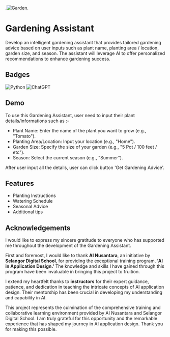 .![Garden](https://help.gardeningexpress.co.uk/wp-content/uploads/2023/03/gardening-tips-course-750px-1.jpg).


# Gardening Assistant

Develop an intelligent gardening assistant that provides tailored gardening advice based on user inputs such as plant name, planting area / location, garden size, and season. The assistant will leverage AI to offer personalized recommendations to enhance gardening success.


## Badges

![Python](https://img.shields.io/badge/python-3670A0?style=for-the-badge&logo=python&logoColor=ffdd54)
![ChatGPT](https://img.shields.io/badge/chatGPT-74aa9c?style=for-the-badge&logo=openai&logoColor=white)


## Demo

To use this Gardening Assistant, user need to input their plant details/informations such as :-

- Plant Name: Enter the name of the plant you want to grow (e.g., "Tomato").
- Planting Area/Location: Input your location (e.g., "Home").
- Garden Size: Specify the size of your garden (e.g., "5 Pot / 100 feet / etc").
- Season: Select the current season (e.g., "Summer").

After user input all the details, user can click button 'Get Gardening Advice'.

## Features
- Planting Instructions
- Watering Schedule
- Seasonal Advice
- Additional tips

## Acknowledgements

I would like to express my sincere gratitude to everyone who has supported me throughout the development of the Gardening Assistant.

First and foremost, I would like to thank **AI Nusantara**, an initiative by **Selangor Digital School**, for providing the exceptional training program, **'AI in Application Design.'** The knowledge and skills I have gained through this program have been invaluable in bringing this project to fruition.

I extend my heartfelt thanks to **instructors** for their expert guidance, patience, and dedication in teaching the intricate concepts of AI application design. Their mentorship has been crucial in developing my understanding and capability in AI.

This project represents the culmination of the comprehensive training and collaborative learning environment provided by AI Nusantara and Selangor Digital School. I am truly grateful for this opportunity and the remarkable experience that has shaped my journey in AI application design. Thank you for making this possible.
